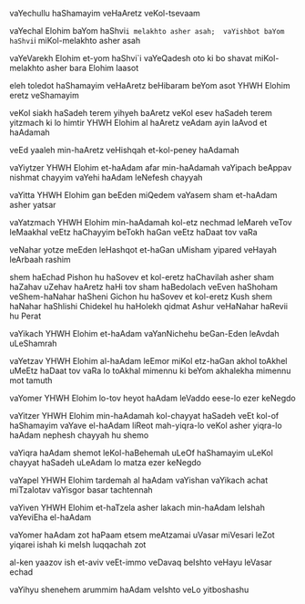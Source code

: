 
vaYechullu haShamayim veHaAretz veKol-tsevaam

vaYechal Elohim baYom haShvi`i melakhto asher asah; 
vaYishbot baYom haShvi`i miKol-melakhto asher asah

vaYeVarekh Elohim et-yom haShvi`i vaYeQadesh oto 
ki bo shavat miKol-melakhto asher bara Elohim laasot

eleh toledot haShamayim veHaAretz beHibaram 
beYom asot YHWH Elohim eretz veShamayim

veKol siakh haSadeh terem yihyeh baAretz veKol esev haSadeh terem yitzmach ki lo himtir YHWH Elohim al haAretz veAdam ayin laAvod et haAdamah

veEd yaaleh min-haAretz veHishqah et-kol-peney haAdamah

vaYiytzer YHWH Elohim et-haAdam afar min-haAdamah 
vaYipach beAppav nishmat chayyim 
vaYehi haAdam leNefesh chayyah

vaYitta YHWH Elohim gan beEden miQedem 
vaYasem sham et-haAdam asher yatsar

vaYatzmach YHWH Elohim min-haAdamah kol-etz nechmad leMareh veTov leMaakhal 
veEtz haChayyim beTokh haGan 
veEtz haDaat tov vaRa

veNahar yotze meEden leHashqot et-haGan uMisham yipared veHayah leArbaah rashim

shem haEchad Pishon hu haSovev et kol-eretz haChavilah asher sham haZahav uZehav haAretz haHi tov sham haBedolach veEven haShoham 
veShem-haNahar haSheni Gichon hu haSovev et kol-eretz Kush 
shem haNahar haShlishi Chidekel hu haHolekh qidmat Ashur 
veHaNahar haRevii hu Perat

vaYikach YHWH Elohim et-haAdam vaYanNichehu beGan-Eden leAvdah uLeShamrah

vaYetzav YHWH Elohim al-haAdam leEmor miKol etz-haGan akhol toAkhel uMeEtz haDaat tov vaRa lo toAkhal mimennu ki beYom akhalekha mimennu mot tamuth

vaYomer YHWH Elohim lo-tov heyot haAdam leVaddo eese-lo ezer keNegdo

vaYitzer YHWH Elohim min-haAdamah kol-chayyat haSadeh veEt kol-of haShamayim 
vaYave el-haAdam liReot mah-yiqra-lo 
veKol asher yiqra-lo haAdam nephesh chayyah hu shemo

vaYiqra haAdam shemot leKol-haBehemah uLeOf haShamayim uLeKol chayyat haSadeh uLeAdam lo matza ezer keNegdo

vaYapel YHWH Elohim tardemah al haAdam vaYishan vaYikach achat miTzalotav vaYisgor basar tachtennah

vaYiven YHWH Elohim et-haTzela asher lakach min-haAdam leIshah vaYeviEha el-haAdam

vaYomer haAdam 
zot haPaam 
etsem meAtzamai uVasar miVesari 
leZot yiqarei ishah ki meIsh luqqachah zot

al-ken yaazov ish et-aviv veEt-immo veDavaq beIshto veHayu leVasar echad

vaYihyu shenehem arummim haAdam veIshto veLo yitboshashu
